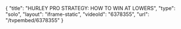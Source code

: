 {
    "title": "HURLEY PRO STRATEGY: HOW TO WIN AT LOWERS",
    "type": "solo",
    "layout": "iframe-static",
    "videoId": "6378355",
    "url": "\/tvpembed\/6378355"
}